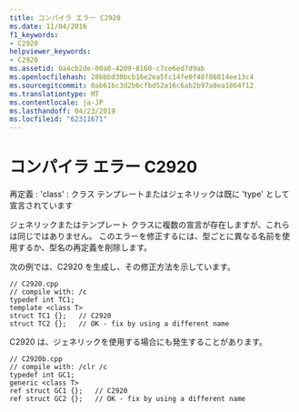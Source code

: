 ```yaml
---
title: コンパイラ エラー C2920
ms.date: 11/04/2016
f1_keywords:
- C2920
helpviewer_keywords:
- C2920
ms.assetid: 0a4cb2de-00a0-4209-8160-c7ce6ed7d9ab
ms.openlocfilehash: 28bbbd30bcb16e2ea5fc14fe0f48f86814ee13c4
ms.sourcegitcommit: 0ab61bc3d2b6cfbd52a16c6ab2b97a8ea1864f12
ms.translationtype: MT
ms.contentlocale: ja-JP
ms.lasthandoff: 04/23/2019
ms.locfileid: "62311671"
---
```

# <a name="compiler-error-c2920"></a>コンパイラ エラー C2920

再定義 : 'class' : クラス テンプレートまたはジェネリックは既に 'type' として宣言されています

ジェネリックまたはテンプレート クラスに複数の宣言が存在しますが、これらは同じではありません。 このエラーを修正するには、型ごとに異なる名前を使用するか、型名の再定義を削除します。

次の例では、C2920 を生成し、その修正方法を示しています。

```
// C2920.cpp
// compile with: /c
typedef int TC1;
template <class T>
struct TC1 {};   // C2920
struct TC2 {};   // OK - fix by using a different name
```

C2920 は、ジェネリックを使用する場合にも発生することがあります。

```
// C2920b.cpp
// compile with: /clr /c
typedef int GC1;
generic <class T>
ref struct GC1 {};   // C2920
ref struct GC2 {};   // OK - fix by using a different name
```
